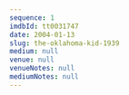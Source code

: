 ```yaml
---
sequence: 1
imdbId: tt0031747
date: 2004-01-13
slug: the-oklahoma-kid-1939
medium: null
venue: null
venueNotes: null
mediumNotes: null
---
```


